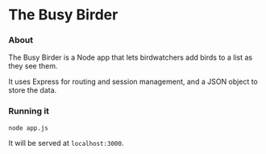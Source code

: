 # The Busy Birder

### About
The Busy Birder is a Node app that lets birdwatchers add birds to a list as they see them.

It uses Express for routing and session management, and a JSON object to store the data.

### Running it
```shell
node app.js
```
It will be served at `localhost:3000`.